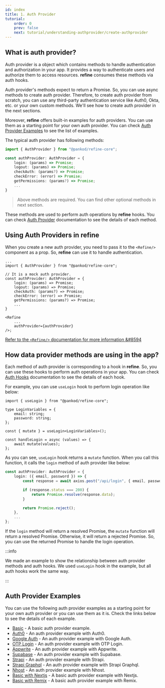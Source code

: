 ```yaml
---
id: index
title: 1. Auth Provider
tutorial:
    order: 0
    prev: false
    next: tutorial/understanding-authprovider/create-authprovider
---
```


## What is auth provider?

Auth provider is a object which contains methods to handle authentication and authorization in your app. It provides a way to authenticate users and authorize them to access resources. **refine** consumes these methods via auth hooks.

Auth provider's methods expect to return a Promise. So, you can use async methods to create auth provider. Therefore, to create auth provider from scratch, you can use any third-party authentication service like Auth0, Okta, etc. or your own custom methods. We'll see how to create auth provider in the next sections.

Moreover, **refine** offers built-in examples for auth providers. You can use them as a starting point for your own auth provider. You can check [Auth Provider Examples](#auth-provider-examples) to see the list of examples.

The typical auth provider has following methods:

```ts
import { AuthProvider } from "@pankod/refine-core";

const authProvider: AuthProvider = {
    login: (params) => Promise;
    logout: (params) => Promise;
    checkAuth: (params?) => Promise;
    checkError: (error) => Promise;
    getPermissions: (params?) => Promise;
    ...
}
```

> Above methods are required. You can find other optional methods in next section.

These methods are used to perform auth operations by **refine** hooks. You can check [Auth Provider](/docs/api-reference/core/providers/auth-provider/) documentation to see the details of each method.

## Using Auth Providers in refine

When you create a new auth provider, you need to pass it to the `<Refine/>` component as a prop. So, **refine** can use it to handle authentication.

```tsx
...
import { AuthProvider } from "@pankod/refine-core";

// It is a mock auth provider.
const authProvider: AuthProvider = {
    login: (params) => Promise;
    logout: (params) => Promise;
    checkAuth: (params?) => Promise;
    checkError: (error) => Promise;
    getPermissions: (params?) => Promise;
    ...
}

<Refine
    ...
    authProvider={authProvider}
/>;
```

[Refer to the `<Refine/>` documentation for more information &#8594](/docs/api-reference/core/components/refine-config/)

## How data provider methods are using in the app?

Each method of auth provider is corresponding to a hook in **refine**. So, you can use these hooks to perform auth operations in your app. You can check [Auth Hooks](/docs/api-reference/core/hooks/auth/useAuthenticated/) documentation to see the details of each hook.

For example, you can use `useLogin` hook to perform login operation like below:

```tsx
import { useLogin } from "@pankod/refine-core";

type LoginVariables = {
    email: string;
    password: string;
};

const { mutate } = useLogin<LoginVariables>();

const handleLogin = async (values) => {
    await mutate(values);
};
```

As you can see, `useLogin` hook returns a `mutate` function. When you call this function, it calls the `login` method of auth provider like below:

```ts
const authProvider: AuthProvider = {
    login: ({ email, password }) => {
        const response = await axios.post("/api/login", { email, password });

        if (response.status === 200) {
            return Promise.resolve(response.data);
        }

        return Promise.reject();
    },
    ...
};
```

If the `login` method will return a resolved Promise, the `mutate` function will return a resolved Promise. Otherwise, it will return a rejected Promise. So, you can use the returned Promise to handle the login operation.

:::info

We made an example to show the relationship between auth provider methods and auth hooks. We used `useLogin` hook in the example, but all auth hooks work the same way.

:::

## Auth Provider Examples

You can use the following auth provider examples as a starting point for your own auth provider or you can use them as it is. Check the links below to see the details of each example.

-   [Basic](/docs/examples/authentication/headless/) - A basic auth provider example.
-   [Auth0](/docs/examples/auth-provider/auth0) - An auth provider example with Auth0.
-   [Google Auth](/docs/examples/auth-provider/google-auth) - An auth provider example with Google Auth.
-   [OTP Login](/docs/examples/auth-provider/otpLogin) - An auth provider example with OTP Login.
-   [Appwrite](/docs/examples/data-provider/appwrite) - An auth provider example with Appwrite.
-   [Supabase](/docs/examples/data-provider/supabase) - An auth provider example with Supabase.
-   [Strapi](/docs/examples/data-provider/strapi-v4) - An auth provider example with Strapi.
-   [Strapi Graphql](/docs/examples/data-provider/strapi-graphql) - An auth provider example with Strapi Graphql.
-   [Nhost](/docs/examples/data-provider/nhost) - An auth provider example with Nhost.
-   [Basic with Nextjs](/docs/examples/next-js/) - A basic auth provider example with Nextjs.
-   [Basic with Remix](/docs/examples/remix/remix-headless) - A basic auth provider example with Remix.
